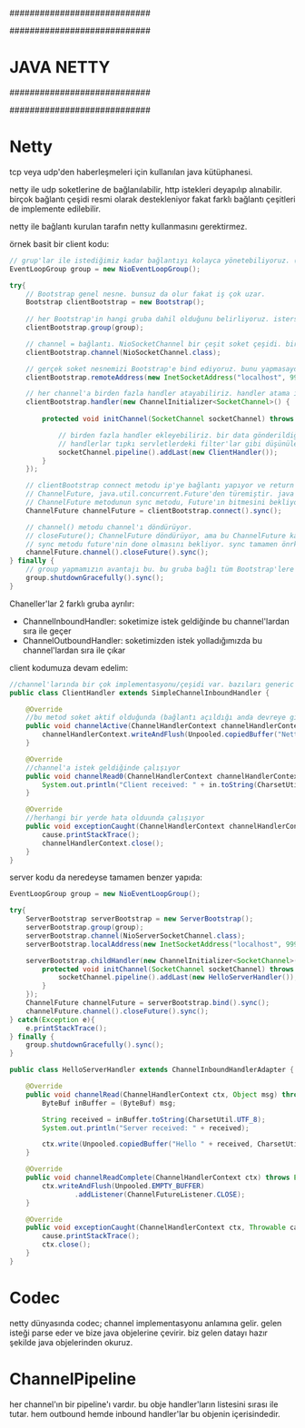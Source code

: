 ############################

############################
# JAVA NETTY
############################

############################

# Netty
tcp veya udp'den haberleşmeleri için kullanılan java kütüphanesi.

netty ile udp soketlerine de bağlanılabilir, http istekleri deyapılıp alınabilir. birçok bağlantı çeşidi resmi olarak destekleniyor fakat farklı bağlantı çeşitleri de implemente edilebilir.

netty ile bağlantı kurulan tarafın netty kullanmasını gerektirmez.

örnek basit bir client kodu:

```java
// grup'lar ile istediğimiz kadar bağlantıyı kolayca yönetebiliyoruz. (bu durum finally kısmında güzel olarak örneklendirilecek)
EventLoopGroup group = new NioEventLoopGroup();

try{
    // Bootstrap genel nesne. bunsuz da olur fakat iş çok uzar.
    Bootstrap clientBootstrap = new Bootstrap();
    
    // her Bootstrap'in hangi gruba dahil olduğunu belirliyoruz. istersek birden fazla gruba da dahil yapabiliriz.
    clientBootstrap.group(group);

    // channel = bağlantı. NioSocketChannel bir çeşit soket çeşidi. birçok çeşit var. NioSocketChannel en temel tcp objesi.
    clientBootstrap.channel(NioSocketChannel.class);

    // gerçek soket nesnemizi Bootstrap'e bind ediyoruz. bunu yapmasaydık aşağıdaki bulunan connect metoduna parametre olarak ip portu yollamalıydık, connect bizim yerimize gerçek soket nesnesi oluşturacaktı.
    clientBootstrap.remoteAddress(new InetSocketAddress("localhost", 9999));

    // her channel'a birden fazla handler atayabiliriz. handler atama işlemlerini ChannelInitializer ile yapmalıyız.
    clientBootstrap.handler(new ChannelInitializer<SocketChannel>() {
        
        protected void initChannel(SocketChannel socketChannel) throws Exception {

            // birden fazla handler ekleyebiliriz. bir data gönderildiğinde yada alındığında handlerlar sırası ile çalıştırılır. addLast, addFirst ile handler'ların sıralarını belirlemekteyiz.
            // handlerlar tıpkı servletlerdeki filter'lar gibi düşünülebilir. data (request), sırası ile her filter'a uğraması gibi...
            socketChannel.pipeline().addLast(new ClientHandler());
        }
    });

    // clientBootstrap connect metodu ip'ye bağlantı yapıyor ve return olarak ChannelFuture döndürüyor.
    // ChannelFuture, java.util.concurrent.Future'den türemiştir. java'nın Future'ının özelleştirilmiş halidir.
    // ChannelFuture metodunun sync metodu, Future'ın bitmesini bekliyor. async durumlarda bunu kullanmamak gerekli. burada örnek olsun diye kullandık.
    ChannelFuture channelFuture = clientBootstrap.connect().sync();

    // channel() metodu channel'ı döndürüyor.
    // closeFuture(); ChannelFuture döndürüyor, ama bu ChannelFuture kapanma event'ini baz alarak çalışıyor. yani; yukarıdaki ChannelFuture soket bağlanınca Future objesinin taskı done oluyordu (tamamlanıyordu). aşağıdaki satırdaki channelFuture (closeFuture()'dan dönen obje) ancak soket kapandığında done oluyor.
    // sync metodu future'nin done olmasını bekliyor. sync tamamen önrke olduğu için bu satırda kullanıldı.
    channelFuture.channel().closeFuture().sync();
} finally {
    // group yapmamızın avantajı bu. bu gruba bağlı tüm Bootstrap'lere tek bir yerden aynı çağrıyı yapabiliyoruz.
    group.shutdownGracefully().sync();
}
```

Chaneller'lar 2 farklı gruba ayrılır:
- ChannelInboundHandler: soketimize istek geldiğinde bu channel'lardan sıra ile geçer
- ChannelOutboundHandler: soketimizden istek yolladığımızda bu channel'lardan sıra ile çıkar

client kodumuza devam edelim:

```java
//channel'larında bir çok implementasyonu/çeşidi var. bazıları generic yapıda olup, byte, string bazında okuma yazma yapabilmemizi sağlıyor.
public class ClientHandler extends SimpleChannelInboundHandler {

    @Override
    //bu metod soket aktif olduğunda (bağlantı açıldığı anda devreye giriyor)
    public void channelActive(ChannelHandlerContext channelHandlerContext){
        channelHandlerContext.writeAndFlush(Unpooled.copiedBuffer("Netty Rocks!", CharsetUtil.UTF_8));
    }

    @Override
    //channel'a istek geldiğinde çalışıyor
    public void channelRead0(ChannelHandlerContext channelHandlerContext, ByteBuf in) {
        System.out.println("Client received: " + in.toString(CharsetUtil.UTF_8));
    }

    @Override
    //herhangi bir yerde hata olduunda çalışıyor
    public void exceptionCaught(ChannelHandlerContext channelHandlerContext, Throwable cause){
        cause.printStackTrace();
        channelHandlerContext.close();
    }
}
```

server kodu da neredeyse tamamen benzer yapıda:

```java
EventLoopGroup group = new NioEventLoopGroup();

try{
    ServerBootstrap serverBootstrap = new ServerBootstrap();
    serverBootstrap.group(group);
    serverBootstrap.channel(NioServerSocketChannel.class);
    serverBootstrap.localAddress(new InetSocketAddress("localhost", 9999));

    serverBootstrap.childHandler(new ChannelInitializer<SocketChannel>() {
        protected void initChannel(SocketChannel socketChannel) throws Exception {
            socketChannel.pipeline().addLast(new HelloServerHandler());
        }
    });
    ChannelFuture channelFuture = serverBootstrap.bind().sync();
    channelFuture.channel().closeFuture().sync();
} catch(Exception e){
    e.printStackTrace();
} finally {
    group.shutdownGracefully().sync();
}
```

```java
public class HelloServerHandler extends ChannelInboundHandlerAdapter {

    @Override
    public void channelRead(ChannelHandlerContext ctx, Object msg) throws Exception {
        ByteBuf inBuffer = (ByteBuf) msg;

        String received = inBuffer.toString(CharsetUtil.UTF_8);
        System.out.println("Server received: " + received);

        ctx.write(Unpooled.copiedBuffer("Hello " + received, CharsetUtil.UTF_8));
    }

    @Override
    public void channelReadComplete(ChannelHandlerContext ctx) throws Exception {
        ctx.writeAndFlush(Unpooled.EMPTY_BUFFER)
                .addListener(ChannelFutureListener.CLOSE);
    }

    @Override
    public void exceptionCaught(ChannelHandlerContext ctx, Throwable cause) throws Exception {
        cause.printStackTrace();
        ctx.close();
    }
}
```

# Codec
netty dünyasında codec; channel implementasyonu anlamına gelir. gelen isteği parse eder ve bize java objelerine çevirir. biz gelen datayı hazır şekilde java objelerinden okuruz.

# ChannelPipeline
her channel'ın bir pipeline'ı vardır. bu obje handler'ların listesini sırası ile tutar.  hem outbound hemde inbound handler'lar bu objenin içerisindedir.
